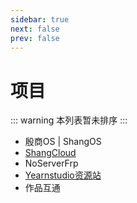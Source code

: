 ```yaml
---
sidebar: true
next: false
prev: false
---
```


# 项目

::: warning 本列表暂未排序
:::

- 殷商OS | ShangOS
- [ShangCloud](https://api.yearnstudio.cn)
- NoServerFrp
- [Yearnstudio资源站](https://alist.yearnstudio.cn)
- 作品互通
